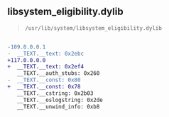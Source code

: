 ## libsystem_eligibility.dylib

> `/usr/lib/system/libsystem_eligibility.dylib`

```diff

-109.0.0.0.1
-  __TEXT.__text: 0x2ebc
+117.0.0.0.0
+  __TEXT.__text: 0x2ef4
   __TEXT.__auth_stubs: 0x260
-  __TEXT.__const: 0x80
+  __TEXT.__const: 0x78
   __TEXT.__cstring: 0x2b03
   __TEXT.__oslogstring: 0x2de
   __TEXT.__unwind_info: 0xb8

```

